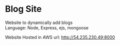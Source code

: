 # Blog Site
Website to dynamically add blogs<br>
Language: Node, Express, ejs, mongoose

Website Hosted in AWS
url: http://54.235.230.49:8000
